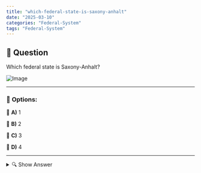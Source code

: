 ```yaml
---
title: "which-federal-state-is-saxony-anhalt"
date: "2025-03-10"
categories: "Federal-System"
tags: "Federal-System"
---
```


## 📌 **Question**

Which federal state is Saxony-Anhalt?

![Image](https://www.einbuergerungstest-online.de/img/fragen/438.png)

---

### 📝 **Options:**

🔘 **A)** 1

🔘 **B)** 2

🔘 **C)** 3

🔘 **D)** 4

---

<details>
  <summary>🔍 Show Answer</summary>

  <p>
💡  <b>Correct Answer:</b>  c
  </p>
  <p>
    📖<b>Explanation:</b>
    Germany is divided into 16 federal states, each with its own administrations and cultures. One of these states is Saxony-Anhalt, located in the east of the country. It borders on states such as Lower Saxony, Brandenburg and Thuringia. Saxony-Anhalt has important cities such as Magdeburg, the capital, and Halle (Saale). The state plays an important role in German history and economy, especially in areas such as industry and culture. Understanding of the German federal states is fundamental for questions about the geography and political structure of Germany.
  </p>
</details>
